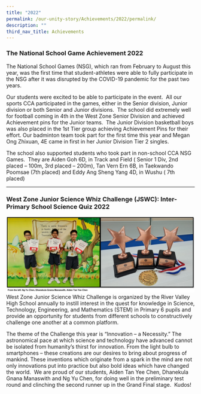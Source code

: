 ```yaml
---
title: "2022"
permalink: /our-unity-story/Achievements/2022/permalink/
description: ""
third_nav_title: Achievements
---
```

### **The National School Game Achievement 2022**
 The National School Games (NSG), which ran from February to August this year, was the first time that student-athletes were able to fully participate in the NSG after it was disrupted by the COVID-19 pandemic for the past two years.

Our students were excited to be able to participate in the event.  All our sports CCA participated in the games, either in the Senior division, Junior division or both Senior and Junior divisions.  The school did extremely well for football coming in 4th in the West Zone Senior Division and achieved Achievement pins for the Junior teams.  The Junior Division basketball boys was also placed in the 1st Tier group achieving Achievement Pins for their effort. Our badminton team took part for the first time this year and Megan Ong Zhixuan, 4E came in first in her Junior Division Tier 2 singles.

The school also supported students who took part in non-school CCA NSG Games.  They are Aiden Goh 6D, in Track and Field ( Senior 1 Div, 2nd placed – 100m, 3rd placed – 200m), Tan Vern Ern 6B, in Taekwando Poomsae (7th placed) and Eddy Ang Sheng Yang 4D, in Wushu ( 7th placed)

---
### **West Zone Junior Science Whiz Challenge (JSWC): Inter-Primary School Science Quiz 2022**
![](/images/Achievements.png)
West Zone Junior Science Whiz Challenge is organized by the River Valley High School annually to instill interest in the quest for knowledge in Science, Technology, Engineering, and Mathematics (STEM) in Primary 6 pupils and provide an opportunity for students from different schools to constructively challenge one another at a common platform.

The theme of the Challenge this year is “Innovation – a Necessity.” The astronomical pace at which science and technology have advanced cannot be isolated from humanity’s thirst for innovation. From the light bulb to smartphones – these creations are our desires to bring about progress of mankind. These inventions which originate from a spark in the mind are not only innovations put into practice but also bold ideas which have changed the world.  We are proud of our students, Aiden Tan Yee Chen, Dhanekula Gnana Manaswith and Ng Yu Chen, for doing well in the preliminary test round and clinching the second runner up in the Grand Final stage.  Kudos!